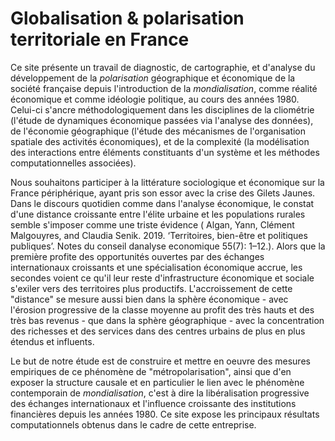 # Globalisation & polarisation territoriale en France

Ce site présente un travail de diagnostic, de cartographie, et d'analyse du développement de la *polarisation* géographique et économique de la société française depuis l'introduction de la *mondialisation*, comme réalité économique et comme idéologie politique, au cours des années 1980. Celui-ci s'ancre méthodologiquement dans les disciplines de la cliométrie (l'étude de dynamiques économique passées via l'analyse des données), de l'économie géographique (l'étude des mécanismes de l'organisation spatiale des activités économiques), et de la complexité (la modélisation des interactions entre éléments constituants d'un système et les méthodes computationnelles associées).

Nous souhaitons participer à la littérature sociologique et économique sur la France périphérique, ayant pris son essor avec la crise des Gilets Jaunes. Dans le discours quotidien comme dans l'analyse économique, le constat d'une distance croissante entre l'élite urbaine et les populations rurales semble s'imposer comme une triste évidence ( Algan, Yann, Clément Malgouyres, and Claudia Senik. 2019. ‘Territoires, bien-être et politiques publiques’. Notes du conseil danalyse economique 55(7): 1–12.). Alors que la première profite des opportunités ouvertes par des échanges internationaux croissants et une spécialisation économique accrue, les secondes voient ce qu'il leur reste d'infrastructure économique et sociale s'exiler vers des territoires plus productifs. L'accroissement de cette "distance" se mesure aussi bien dans la sphère économique - avec l'érosion progressive de la classe moyenne au profit des très hauts et des très bas revenus - que dans la sphère géographique - avec la concentration des richesses et des services dans des centres urbains de plus en plus étendus et influents.

Le but de notre étude est de construire et mettre en oeuvre des mesures empiriques de ce phénomène de "métropolarisation", ainsi que d'en exposer la structure causale et en particulier le lien avec le phénomène contemporain de *mondialisation*, c'est à dire la libéralisation progressive des échanges internationaux et l'influence croissante des institutions financières depuis les années 1980. Ce site expose les principaux résultats computationnels obtenus dans le cadre de cette entreprise.
